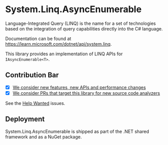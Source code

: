 # System.Linq.AsyncEnumerable

Language-Integrated Query (LINQ) is the name for a set of technologies based on the integration of query capabilities directly into the C# language.

Documentation can be found at https://learn.microsoft.com/dotnet/api/system.linq.

This library provides an implementation of LINQ APIs for `IAsyncEnumerable<T>`.

## Contribution Bar

- [x] [We consider new features, new APIs and performance changes](../../libraries/README.md#primary-bar)
- [x] [We consider PRs that target this library for new source code analyzers](../../libraries/README.md#secondary-bars)

See the [Help Wanted](https://github.com/dotnet/runtime/issues?q=is%3Aissue+is%3Aopen+label%3Aarea-System.Linq+label%3A%22help+wanted%22+) issues.

## Deployment

System.Linq.AsyncEnumerable is shipped as part of the .NET shared framework and as a NuGet package.
